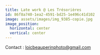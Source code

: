 ```yaml
---
title: Late work @ Les Trésorières
id: 86f8a740-1ea2-4591-bd25-1e496c41d102
image: assets/images/img_9385-copie.jpg
image_position:
  horizontal: center
  vertical: center
---
```

Contact : loicbeauperinphoto@gmail.com
